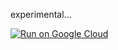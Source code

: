 experimental...

[![Run on Google Cloud](https://deploy.cloud.run/button.svg)](https://deploy.cloud.run)
